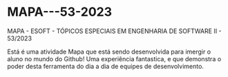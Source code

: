 # MAPA---53-2023
MAPA - ESOFT - TÓPICOS ESPECIAIS EM ENGENHARIA DE SOFTWARE II - 53/2023

Está é uma atividade Mapa que está sendo desenvolvida para imergir o aluno no mundo do Github!
Uma experiência fantastica, e que demonstra o poder desta ferramenta do dia a dia de equipes de desenvolvimento.
